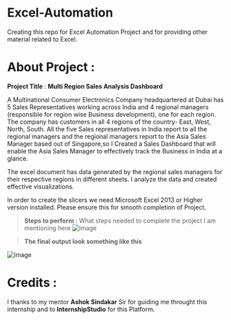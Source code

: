 # Excel-Automation
Creating this repo for Excel Automation Project and for providing other material related to Excel.


# About Project :
   **Project Title** : **Multi Region Sales Analysis Dashboard**


A Multinational Consumer Electronics Company headquartered at Dubai has 5 Sales
Representatives working across India and 4 regional managers (responsible for region
wise Business development), one for each region. The company has customers in all 4
regions of the country- East, West, North, South. All the five Sales representatives in
India report to all the regional managers and the regional managers report to the Asia
Sales Manager based out of Singapore,so I Created a Sales Dashboard that will enable the
Asia Sales Manager to effectively track the Business in India at a glance.

The excel document has data generated by the regional sales managers for their
respective regions in different sheets. 
I  analyze the data and created effective visualizations.

In order to create the slicers we  need Microsoft Excel 2013 or Higher version
installed. Please ensure this for smooth completion of Project.

> **Steps to perform** : What steps needed to complete the project I am mentioning here
![image](https://user-images.githubusercontent.com/70357132/128995390-1185ef2d-4054-4cef-b088-c58622094627.png)

> **The final output look something like this**

![image](https://user-images.githubusercontent.com/70357132/128999173-1c2058fd-f3ff-4e9c-a4b8-662a25a5b6e3.png)

# Credits :
I thanks to my mentor **Ashok Sindakar** Sir for guiding me throught this internship and to **InternshipStudio**  for this Platform.
